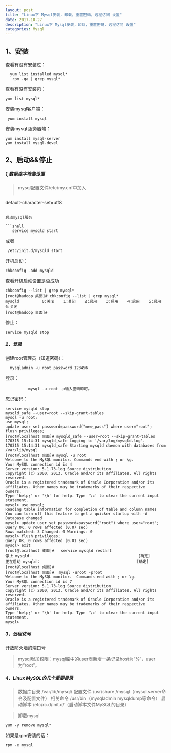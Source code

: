 ```yaml
---
layout: post
title: "Linux下 Mysql安装，卸载，重置密码，远程访问 设置"
date: 2017-10-27 
description: "Linux下 Mysql安装，卸载，重置密码，远程访问 设置"
categories: Mysql
--- 
```


  

## 1、安装
查看有没有安装过：

```shell
  yum list installed mysql*
   rpm -qa | grep mysql*
```

查看有没有安装包：

```shell
yum list mysql*
```

安装mysql客户端：

```shell
 yum install mysql
```

安装mysql 服务器端：

```shell
yum install mysql-server
yum install mysql-devel
```
## 2、启动&&停止
 
##### 1,数据库字符集设置

>mysql配置文件/etc/my.cnf中加入
>```shell
default-character-set=utf8
```
 
启动mysql服务

```shell
   service mysqld start
```
或者

```shell
 /etc/init.d/mysqld start
```
开机启动：

```shell
chkconfig -add mysqld
```

查看开机启动设置是否成功

```shell
chkconfig --list | grep mysql*
[root@hadoop 桌面]# chkconfig --list | grep mysql*
mysqld         	0:关闭	1:关闭	2:启用	3:启用	4:启用	5:启用	6:关闭
[root@hadoop 桌面]# 
```

停止：

```shell
service mysqld stop
```

##### 2、登录
 
创建root管理员（知道密码）：

```shell
  mysqladmin -u root password 123456
```

登录：

```shell
          mysql -u root -p输入密码即可。
```

忘记密码：

```shell
service mysqld stop
mysqld_safe --user=root --skip-grant-tables
mysql -u root;
use mysql;
update user set password=password("new_pass") where user="root";
flush privileges;  
[root@localhost 桌面]# mysqld_safe --user=root --skip-grant-tables
170315 15:14:31 mysqld_safe Logging to '/var/log/mysqld.log'.
170315 15:14:31 mysqld_safe Starting mysqld daemon with databases from /var/lib/mysql
[root@localhost 桌面]# mysql -u root
Welcome to the MySQL monitor. Commands end with ; or \g.
Your MySQL connection id is 4
Server version: 5.1.73-log Source distribution
Copyright (c) 2000, 2013, Oracle and/or its affiliates. All rights reserved.
Oracle is a registered trademark of Oracle Corporation and/or its
affiliates. Other names may be trademarks of their respective
owners.
Type 'help;' or '\h' for help. Type '\c' to clear the current input statement.
mysql> use mysql;
Reading table information for completion of table and column names
You can turn off this feature to get a quicker startup with -A
Database changed
mysql> update user set password=password("root") where user="root";
Query OK, 0 rows affected (0.07 sec)
Rows matched: 3 Changed: 0 Warnings: 0
mysql> flush privileges;
Query OK, 0 rows affected (0.01 sec)
mysql> exit
[root@localhost 桌面]#   service mysqld restart
停止 mysqld：                                              [确定]
正在启动 mysqld：                                          [确定]
[root@localhost 桌面]# 
[root@localhost 桌面]#  mysql -uroot -proot
Welcome to the MySQL monitor.  Commands end with ; or \g.
Your MySQL connection id is 7
Server version: 5.1.73-log Source distribution
Copyright (c) 2000, 2013, Oracle and/or its affiliates. All rights reserved.
Oracle is a registered trademark of Oracle Corporation and/or its
affiliates. Other names may be trademarks of their respective
owners.
Type 'help;' or '\h' for help. Type '\c' to clear the current input statement.
mysql> 
```
##### 3、远程访问
 
开放防火墙的端口号
> mysql增加权限：mysql库中的user表新增一条记录host为“%”，user为“root”。

##### 4、Linux MySQL的几个重要目录

 
>数据库目录
           /var/lib/mysql/
>配置文件
          /usr/share /mysql（mysql.server命令及配置文件）
>相关命令
           /usr/bin（mysqladmin mysqldump等命令）
>启动脚本
           /etc/rc.d/init.d/（启动脚本文件MySQL的目录）

>卸载mysql

```shell
yum -y remove mysql*
```

如果是rpm安装的话：

```shell
rpm -e mysql
```